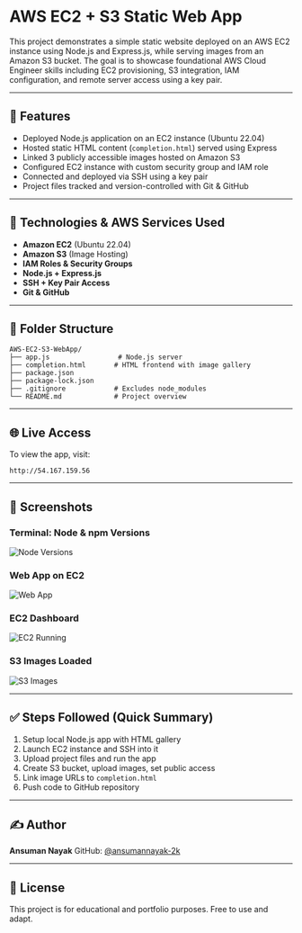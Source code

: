 # AWS EC2 + S3 Static Web App

This project demonstrates a simple static website deployed on an AWS EC2 instance using Node.js and Express.js, while serving images from an Amazon S3 bucket. The goal is to showcase foundational AWS Cloud Engineer skills including EC2 provisioning, S3 integration, IAM configuration, and remote server access using a key pair.

---

## 🚀 Features

* Deployed Node.js application on an EC2 instance (Ubuntu 22.04)
* Hosted static HTML content (`completion.html`) served using Express
* Linked 3 publicly accessible images hosted on Amazon S3
* Configured EC2 instance with custom security group and IAM role
* Connected and deployed via SSH using a key pair
* Project files tracked and version-controlled with Git & GitHub

---

## 🧰 Technologies & AWS Services Used

* **Amazon EC2** (Ubuntu 22.04)
* **Amazon S3** (Image Hosting)
* **IAM Roles & Security Groups**
* **Node.js + Express.js**
* **SSH + Key Pair Access**
* **Git & GitHub**

---

## 📁 Folder Structure

```
AWS-EC2-S3-WebApp/
├── app.js                 # Node.js server
├── completion.html       # HTML frontend with image gallery
├── package.json
├── package-lock.json
├── .gitignore            # Excludes node_modules
└── README.md             # Project overview
```

---

## 🌐 Live Access

To view the app, visit:

```
http://54.167.159.56
```

---

## 📸 Screenshots

### Terminal: Node & npm Versions  
![Node Versions](https://github.com/user-attachments/assets/bbc8488d-e511-43b9-a1b7-4ea858ff0b25)

### Web App on EC2  
![Web App](https://github.com/user-attachments/assets/84fe817d-0a8e-4df9-8f89-143ab59bfe57)

### EC2 Dashboard  
![EC2 Running](https://github.com/user-attachments/assets/093c66a5-644b-40da-a43c-572802fc0aad)

### S3 Images Loaded  
![S3 Images](https://github.com/user-attachments/assets/ca46f976-89d8-4a8a-b591-c3ed42ff33be)

---

## ✅ Steps Followed (Quick Summary)

1. Setup local Node.js app with HTML gallery
2. Launch EC2 instance and SSH into it
3. Upload project files and run the app
4. Create S3 bucket, upload images, set public access
5. Link image URLs to `completion.html`
6. Push code to GitHub repository

---

## ✍️ Author

**Ansuman Nayak**
GitHub: [@ansumannayak-2k](https://github.com/ansumannayak-2k)

---

## 📢 License

This project is for educational and portfolio purposes. Free to use and adapt.


